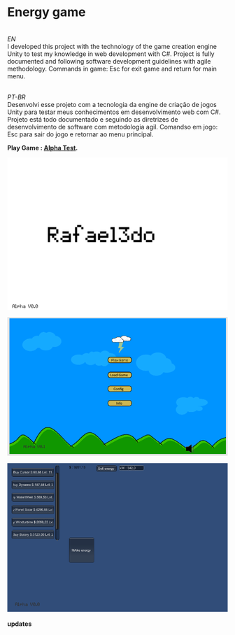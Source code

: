 # Energy game

<br>*EN*<br>
I developed this project with the technology of the game creation engine Unity to test my knowledge in web development with C#.
Project is fully documented and following software development guidelines with agile methodology.
Commands in game:
Esc for exit game and return for main menu.

<br>*PT-BR*<br>
Desenvolvi esse projeto com a tecnologia da engine de criação de jogos Unity para testar meus conhecimentos em desenvolvimento web com C#.
Projeto está todo documentado e seguindo as diretrizes de desenvolvimento de software com metodologia agil.
Comandso em jogo:
Esc para sair do jogo e retornar ao menu principal.

<b>Play Game<b> : [Alpha Test](https://rafael3do.itch.io/energy-game?secret=hT5pfEMavkOXBTbgcAPNjjEmN8).

![picture1](https://github.com/rafael3do/Energy_game/blob/main/Documentation/3-energy.png)

![picture2](https://github.com/rafael3do/Energy_game/blob/main/Documentation/5-energy.png)

![picture3](https://github.com/rafael3do/Energy_game/blob/main/Documentation/1-energy.png)
 
 <p>updates<p>
  


